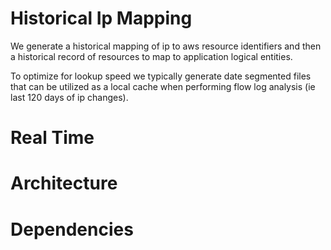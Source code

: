 # Historical Ip Mapping

We generate a historical mapping of ip to aws resource identifiers and
then a historical record of resources to map to application logical
entities.

To optimize for lookup speed we typically generate date segmented
files that can be utilized as a local cache when performing flow log
analysis (ie last 120 days of ip changes).


# Real Time


# Architecture


# Dependencies

